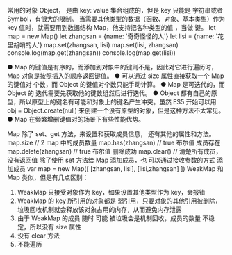 常用的对象 Object， 是由 key: value 集合组成的，但是 key 只能是 字符串或者 Symbol，有很大的限制。
当需要其他类型的数据（函数、对象、基本类型）作为 key 值时，就需要用到数据结构 Map，他支持把各种类型的值 ，当做 键。
let map = new Map()
let zhangsan = {name: '奇奇怪怪的人'}
let lisi = {name: '花里胡哨的人'}
map.set(zhangsan, lisi)
map.set(lisi, zhangsan)
console.log(map.get(zhangsan))
console.log(map.get(lisi))

● Map 的键值是有序的，而添加到对象中的键则不是，因此对它进行遍历时，Map 对象是按照插入的顺序返回键值。
● 可以通过 size 属性直接获取一个 Map 的键值对 个数，而 Object 的键值对个数只能手动计算。
● Map 是可迭代的，而 Object 的 迭代需要先获取他的键数组然后进行迭代。
● Object 都有自己的原型，所以原型上的键名有可能和对象上的键名产生冲突。虽然 ES5 开始可以用 obj = Object.create(null) 来创建一个没有原型的对象，但是这种方法不太常见。
● Map 在频繁增删键值对的场景下有些性能优势。

Map 除了 set、get 方法，来设置和获取成员信息， 还有其他的属性和方法。
map.size // 2 map 中的成员数量
map.has(zhangsan) // true 布尔值 成员存在
map.delete(zhangsan) // true 布尔值 删除成功
map.clear() // 清楚所有成员，没有返回值
除了使用 set 方法给 Map 添加成员，也 可以通过接收参数的方式 添加成员
var map = new Map([
[zhangsan, lisi],
[lisi,zhangsan]
])
WeakMap 和 Map 类似，但是有几点区别：

1. WeakMap 只接受对象作为 key，如果设置其他类型作为 key，会报错
2. WeakMap 的 key 所引用的对象都是 弱引用，只要对象的其他引用被删除，垃圾回收机制就会释放该对象占用的内存，从而避免内存泄露
3. 由于 WeakMap 的成员 随时 可能 被垃圾会是机制回收，成员的数量 不稳定，所以没有 size 属性
4. 没有 clear 方法
5. 不能遍历
